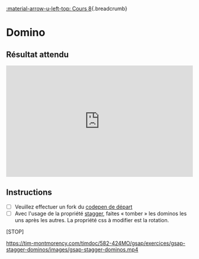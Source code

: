 [:material-arrow-u-left-top: Cours 8](../cours08.md){.breadcrumb}

# Domino

## Résultat attendu

<iframe height="300" style="width: 100%;" scrolling="no" title="GSAP - Exercice - Domino (SOLUTION)" src="https://codepen.io/tim-momo/embed/abewpjJ/19782d6fe896faad1eca351476788825?default-tab=result&theme-id=50173" frameborder="no" loading="lazy" allowtransparency="true" allowfullscreen="true">
  See the Pen <a href="https://codepen.io/tim-momo/pen/abewpjJ/19782d6fe896faad1eca351476788825">
  GSAP - Exercice - Domino (SOLUTION)</a> by TIM Montmorency (<a href="https://codepen.io/tim-momo">@tim-momo</a>)
  on <a href="https://codepen.io">CodePen</a>.
</iframe>

## Instructions

- [ ] Veuillez effectuer un fork du [codepen de départ](https://codepen.io/tim-momo/pen/LYwLxXO)
- [ ] Avec l'usage de la propriété [stagger](https://gsap.com/resources/getting-started/Staggers/), faites « tomber » les dominos les uns après les autres. La propriété css à modifier est la rotation.

[STOP]

https://tim-montmorency.com/timdoc/582-424MO/gsap/exercices/gsap-stagger-dominos/images/gsap-stagger-dominos.mp4